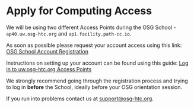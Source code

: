<style type="text/css">
  .hi { font-weight: bold; color: #FF6600; }
</style>

# Apply for Computing Access

We will be using two different Access Points during the OSG School - 
`ap40.uw.osg-htc.org` and `ap1.facility.path-cc.io`. 

As soon as possible please request your account access using this link: [OSG School Account Registration](https://registry.cilogon.org/registry/co_petitions/start/coef:496)

Instructions on setting up your account can be found using this guide: 
[Log in to uw.osg-htc.org Access Points](https://portal.osg-htc.org/documentation/overview/account_setup/ap7-access/)

We strongly recommend going through the registration process and trying to 
log in **before** the School, ideally before your OSG orientation session. 

If you run into problems 
contact us at [support@osg-htc.org](mailto:support@osg-htc.org).
